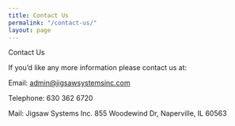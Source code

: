 ```yaml
---
title: Contact Us
permalink: "/contact-us/"
layout: page
---
```


Contact Us

If you’d like any more information please contact us at:

Email: admin@jigsawsystemsinc.com

Telephone: 630 362 6720

Mail: Jigsaw Systems Inc.
855 Woodewind Dr, Naperville, IL 60563
